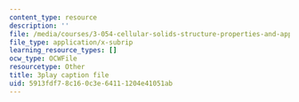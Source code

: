 ```yaml
---
content_type: resource
description: ''
file: /media/courses/3-054-cellular-solids-structure-properties-and-applications-spring-2015/5913fdf78c160c3e64111204e41051ab_5NUS6bcUXmY.srt
file_type: application/x-subrip
learning_resource_types: []
ocw_type: OCWFile
resourcetype: Other
title: 3play caption file
uid: 5913fdf7-8c16-0c3e-6411-1204e41051ab
---
```

